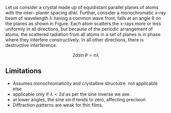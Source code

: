 Let us consider a crystal made up of equidistant parallel planes of atoms with the inter-
planer spacing dhkl. Further, consider a monochromatic x-ray beam of wavelength λ having a
common wave front, falls at an angle θ on the planes as shown in Figure. Each atom
scatters the x-rays more or less uniformly in all directions, but because of the periodic
arrangement of atoms, the scattered radiation from all atoms in a set of planes is in phase
where they interfere constructively. In all other directions, there is destructive interference.



$$
2d\sin \theta=n\lambda
$$

## Limitations 
- Assumes monochromaticity and crystalline structutre. not applicable else
- applicable only if $\lambda <2d$ as per the sine inverse we see. 
- at lower angles, the sine $\sin \theta$ tends to zero, affecting precision
- Diffraction patterns are weak for thin films, 